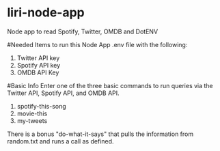 # liri-node-app
Node app to read Spotify, Twitter, OMDB and DotENV

#Needed Items to run this Node App
.env file with the following:
1. Twitter API key
2. Spotify API key
3. OMDB API Key

#Basic Info
Enter one of the three basic commands to run queries via the Twitter API, Spotify API, and OMDB API.
1. spotify-this-song
2. movie-this
3. my-tweets

There is a bonus "do-what-it-says" that pulls the information from random.txt and runs a call as defined.
